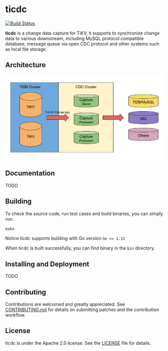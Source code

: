 # ticdc

[![Build Status](https://internal.pingcap.net/idc-jenkins/job/build_cdc_master/badge/icon)](https://internal.pingcap.net/idc-jenkins/job/build_cdc_master/)

**ticdc** is a change data capture for TiKV, it supports to synchronize change data to various downstream, including MySQL protocol compatible database, message queue via open CDC protocol and other systems such as local file storage.

## Architecture

![architecture](./docs/media/cdc_architecture.png)

## Documentation

TODO

## Building

To check the source code, run test cases and build binaries, you can simply run:

```bash
make
```

Notice ticdc supports building with Go version `Go >= 1.13`

When ticdc is built successfully, you can find binary in the `bin` directory.

## Installing and Deployment

TODO

## Contributing
Contributions are welcomed and greatly appreciated. See [CONTRIBUTING.md](./CONTRIBUTING.md)
for details on submitting patches and the contribution workflow.

## License
ticdc is under the Apache 2.0 license. See the [LICENSE](./LICENSE) file for details.
